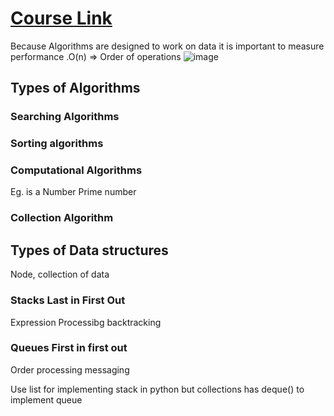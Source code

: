 # [Course Link](https://www.linkedin.com/learning-login/share?forceAccount=false&redirect=https%3A%2F%2Fwww.linkedin.com%2Flearning%2Fprogramming-foundations-algorithms%3Ftrk%3Dshare_ent_url%26shareId%3DZ1iqFCgMQAuqV0FE5RVXZg%253D%253D)

Because Algorithms are designed to work on data it is important to measure performance .O(n) => Order of operations
![image](https://user-images.githubusercontent.com/72144717/206092051-53ef67ba-03a1-4933-acd8-b90ec5f133ca.png)

## Types of Algorithms

### Searching Algorithms
### Sorting algorithms
### Computational Algorithms
Eg. is a Number Prime number
### Collection Algorithm

## Types of Data structures
Node, collection of data
### Stacks Last in First Out
Expression Processibg
backtracking
### Queues First in first out
Order processing
messaging

Use list for implementing stack in python but collections has deque() to implement queue



